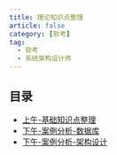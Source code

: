 ```yaml
---
title: 理论知识点整理
article: false
category: [软考]
tag:
  - 软考
  - 系统架构设计师
---
```


## 目录

- [上午-基础知识点整理](./basic-knowledge)
- [下午-案例分析-数据库](./case-analysis-database)
- [下午-案例分析-架构设计](./architecture-design)
